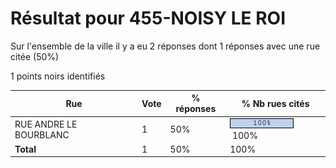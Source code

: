 # Résultat pour 455-NOISY LE ROI

Sur l'ensemble de la ville il y a eu 2 réponses dont 1 réponses avec une rue citée (50%)

1 points noirs identifiés

| Rue | Vote | % réponses | % Nb rues cités|
|-----|------|------------|----------------|
| RUE ANDRE LE BOURBLANC | 1 | 50% | <img src="../../img/bar_100.gif" />&nbsp;100%|
| **Total** | 1 | 50% | 100%|
